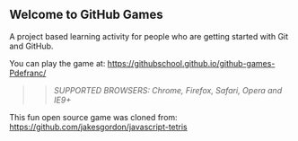 ## Welcome to GitHub Games

A project based learning activity for people who are getting started with Git and GitHub.

You can play the game at: https://githubschool.github.io/github-games-Pdefranc/

>> _*SUPPORTED BROWSERS*: Chrome, Firefox, Safari, Opera and IE9+_

This fun open source game was cloned from: https://github.com/jakesgordon/javascript-tetris
